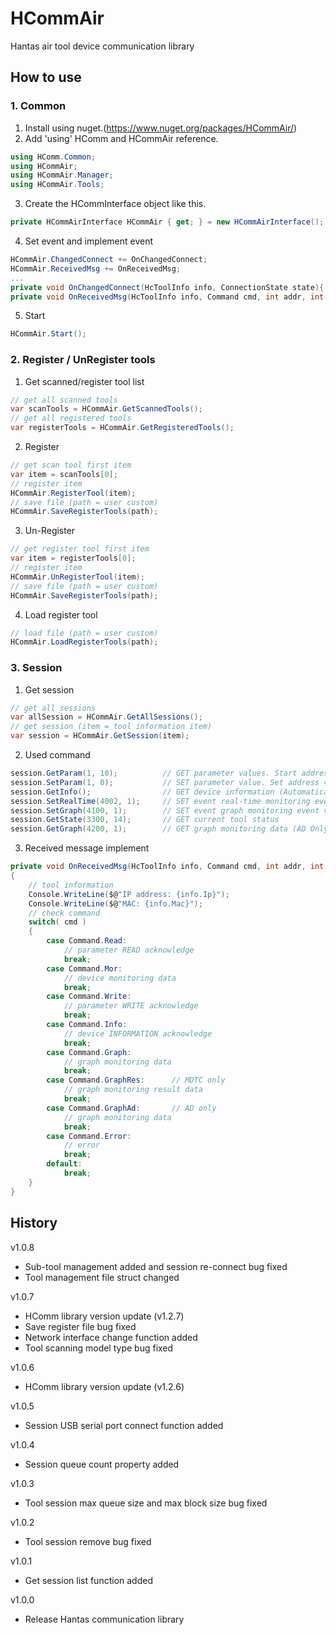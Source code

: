 # HCommAir
Hantas air tool device communication library

## How to use

### 1. Common
1. Install using nuget.(https://www.nuget.org/packages/HCommAir/)
2. Add 'using' HComm and HCommAir reference.
```c#
using HComm.Common;
using HCommAir;
using HCommAir.Manager;
using HCommAir.Tools;
```
3. Create the HCommInterface object like this.
```c#
private HCommAirInterface HCommAir { get; } = new HCommAirInterface();
```
4. Set event and implement event
```c#
HCommAir.ChangedConnect += OnChangedConnect;
HCommAir.ReceivedMsg += OnReceivedMsg;
...
private void OnChangedConnect(HcToolInfo info, ConnectionState state){...}
private void OnReceivedMsg(HcToolInfo info, Command cmd, int addr, int[] values){...}
```
5. Start
```c#
HCommAir.Start();
```

### 2. Register / UnRegister tools

1. Get scanned/register tool list
```c#
// get all scanned tools
var scanTools = HCommAir.GetScannedTools();
// get all registered tools
var registerTools = HCommAir.GetRegisteredTools();
```

2. Register
```c#
// get scan tool first item
var item = scanTools[0];
// register item
HCommAir.RegisterTool(item);
// save file (path = user custom)
HCommAir.SaveRegisterTools(path);
```

3. Un-Register
```c#
// get register tool first item
var item = registerTools[0];
// register item
HCommAir.UnRegisterTool(item);
// save file (path = user custom)
HCommAir.SaveRegisterTools(path);
```

4. Load register tool
```c#
// load file (path = user custom)
HCommAir.LoadRegisterTools(path);
```

### 3. Session

1. Get session
```c#
// get all sessions
var allSession = HCommAir.GetAllSessions();
// get session (item = tool information item)
var session = HCommAir.GetSession(item);
```

2. Used command
```c#
session.GetParam(1, 10);          // GET parameter values. Start address = 1, Count = 10
session.SetParam(1, 0);           // SET parameter value. Set address = 1, value = 0
session.GetInfo();                // GET device information (Automatically called when a command is not transmitted for a certain period of time while connected to the device.)
session.SetRealTime(4002, 1);     // SET event real-time monitoring event value = 0 (stop), value = 1 (start)
session.SetGraph(4100, 1);        // SET event graph monitoring event value = 0 (stop), value = 1 (start)
session.GetState(3300, 14);       // GET current tool status
session.GetGraph(4200, 1);        // GET graph monitoring data (AD Only)
```

3. Received message implement
```c#
private void OnReceivedMsg(HcToolInfo info, Command cmd, int addr, int[] values)
{
    // tool information
    Console.WriteLine($@"IP address: {info.Ip}");
    Console.WriteLine($@"MAC: {info.Mac}");
    // check command
    switch( cmd )
    {
        case Command.Read:
            // parameter READ acknowledge
            break;
        case Command.Mor:
            // device monitoring data
            break;
        case Command.Write:
            // parameter WRITE acknowledge
            break;
        case Command.Info:
            // device INFORMATION acknowledge
            break;
        case Command.Graph:
            // graph monitoring data
            break;
        case Command.GraphRes:      // MDTC only
            // graph monitoring result data
            break;
        case Command.GraphAd:       // AD only
            // graph monitoring data
            break;
        case Command.Error:
            // error
            break;
        default:
            break;
    }
}
```

## History

v1.0.8
- Sub-tool management added and session re-connect bug fixed
- Tool management file struct changed

v1.0.7
- HComm library version update (v1.2.7)
- Save register file bug fixed
- Network interface change function added
- Tool scanning model type bug fixed

v1.0.6
- HComm library version update (v1.2.6)

v1.0.5
- Session USB serial port connect function added

v1.0.4
- Session queue count property added

v1.0.3
- Tool session max queue size and max block size bug fixed

v1.0.2
- Tool session remove bug fixed

v1.0.1
- Get session list function added

v1.0.0
- Release Hantas communication library
